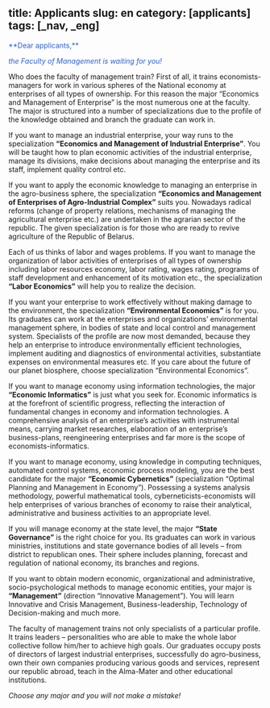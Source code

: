 title: Applicants
slug: en
category: [applicants]
tags: [_nav, _eng]
---

<font color="#2860d9">
**Dear applicants,**

*the Faculty of Management is waiting for you!*
</font>

Who does the faculty of management train? First of all, it trains economists-managers for work in various spheres of the National economy at enterprises of all types of ownership. For this reason the major “Economics and Management of Enterprise” is the most numerous one at the faculty. The major is structured into a number of specializations due to the profile of the knowledge obtained and branch the graduate can work in.

If you want to manage an industrial enterprise, your way runs to the specialization **“Economics and Management of Industrial Enterprise”**. You will be taught how to plan economic activities of the industrial enterprise, manage its divisions, make decisions about managing the enterprise and its staff, implement quality control etc.

If you want to apply the economic knowledge to managing an enterprise in the agro-business sphere, the specialization **“Economics and Management of Enterprises of Agro-Industrial Complex”** suits you. Nowadays radical reforms (change of property relations, mechanisms of managing the agricultural enterprise etc.) are undertaken in the agrarian sector of the republic. The given specialization is for those who are ready to revive agriculture of the Republic of Belarus.

Each of us thinks of labor and wages problems. If you want to manage the organization of labor activities of enterprises of all types of ownership including labor resources economy, labor rating, wages rating, programs of staff development and enhancement of its motivation etc., the specialization **“Labor Economics”** will help you to realize the decision.

If you want your enterprise to work effectively without making damage to the environment, the specialization **“Environmental Economics”** is for you. Its graduates can work at the enterprises and organizations’ environmental management sphere, in bodies of state and local control and management system. Specialists of the profile are now most demanded, because they help an enterprise to introduce environmentally efficient technologies, implement auditing and diagnostics of environmental activities, substantiate expenses on environmental measures etc. If you care about the future of our planet biosphere, choose specialization “Environmental Economics”.

If you want to manage economy using information technologies, the major **“Economic Informatics”** is just what you seek for. Economic informatics is at the forefront of scientific progress, reflecting the interaction of fundamental changes in economy and information technologies. A comprehensive analysis of an enterprise’s activities with instrumental means, carrying market researches, elaboration of an enterprise’s business-plans, reengineering enterprises and far more is the scope of economists-informatics.

If you want to manage economy, using knowledge in computing techniques, automated control systems, economic process modeling, you are the best candidate for the major **“Economic Cybernetics”** (specialization “Optimal Planning and Management in Economy”). Possessing a systems analysis methodology, powerful mathematical tools, cyberneticists-economists will help enterprises of various branches of economy to raise their analytical, administrative and business activities to an appropriate level.

If you will manage economy at the state level, the major **“State Governance”** is the right choice for you. Its graduates can work in various ministries, institutions and state governance bodies of all levels – from district to republican ones. Their sphere includes planning, forecast and regulation of national economy, its branches and regions.

If you want to obtain modern economic, organizational and administrative, socio-psychological methods to manage economic entities, your major is **“Management”** (direction “Innovative Management”). You will learn Innovative and Crisis Management, Business-leadership, Technology of Decision-making and much more.

The faculty of management trains not only specialists of a particular profile. It trains leaders – personalities who are able to make the whole labor collective follow him/her to achieve high goals. Our graduates occupy posts of directors of largest industrial enterprises, successfully do agro-business, own their own companies producing various goods and services, represent our republic abroad, teach in the Alma-Mater and other educational institutions.

*Choose any major and you will not make a mistake!*